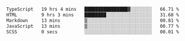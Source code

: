 <!--START_SECTION:waka-->

```txt
TypeScript   19 hrs 4 mins   ████████████████▓░░░░░░░░   66.71 %
HTML         9 hrs 3 mins    ████████░░░░░░░░░░░░░░░░░   31.68 %
Markdown     13 mins         ▒░░░░░░░░░░░░░░░░░░░░░░░░   00.81 %
JavaScript   13 mins         ▒░░░░░░░░░░░░░░░░░░░░░░░░   00.77 %
SCSS         0 secs          ░░░░░░░░░░░░░░░░░░░░░░░░░   00.01 %
```

<!--END_SECTION:waka-->
